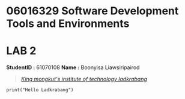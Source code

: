 # 06016329 Software Development Tools and Environments

# LAB 2

**StudentID :** 61070108
**Name :** Boonyisa Liawsiripairod
> *[King mongkut's institute of technology ladkrabang](https://www.kmitl.ac.th/)*

```
print("Hello Ladkrabang")
```